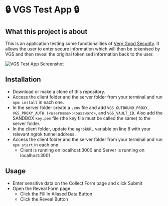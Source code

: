 # 🔒 VGS Test App 🔒


## What this project is about

This is an application testing some functionalities of [Very Good Security](https://www.verygoodsecurity.com/). It allows the user to enter secure information which will then be tokenised by VGS and then reveal the original tokenised information back to the user.

<img src='https://github.com/charlescallaghan/the-vampyre-king/blob/master/VGS%20Test%20App.gif?raw=true' alt='VGS Test App Screenshot'/>

## Installation

- Download or make a clone of this repository.
- Access the client folder and the server folder from your terminal and run ```npm install``` in each one.
- In the server folder create a ```.env``` file and add ```VGS_OUTBOUND_PROXY```, ```VGS_PROXY_AUTH (<username>:<password>```, and ```VGS_VAULT_ID```. Also add the SANDBOX ```key.pem``` file (the key file must be called the same) to the server folder.
- In the client folder, update the ```ngrokURL``` variable on line 8 with your relevant ngrok tunnel address.
- Access the client folder and the server folder from your terminal and run ```npm start``` in each one.
  - Client is running on localhost:3000 and Server is running on localhost:3001

## Usage
- Enter sensitive data on the Collect Form page and click Submit
- Open the Reveal Form page
  - Click the Fill In Aliased Data Button
  - Click the Reveal Button
